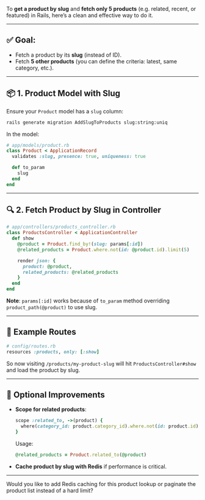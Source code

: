 To **get a product by slug** and **fetch only 5 products** (e.g. related, recent, or featured) in Rails, here’s a clean and effective way to do it.

---

## ✅ Goal:

* Fetch a product by its **slug** (instead of ID).
* Fetch **5 other products** (you can define the criteria: latest, same category, etc.).

---

## 📦 1. Product Model with Slug

Ensure your `Product` model has a `slug` column:

```bash
rails generate migration AddSlugToProducts slug:string:uniq
```

In the model:

```ruby
# app/models/product.rb
class Product < ApplicationRecord
  validates :slug, presence: true, uniqueness: true

  def to_param
    slug
  end
end
```

---

## 🔍 2. Fetch Product by Slug in Controller

```ruby
# app/controllers/products_controller.rb
class ProductsController < ApplicationController
  def show
    @product = Product.find_by!(slug: params[:id])
    @related_products = Product.where.not(id: @product.id).limit(5)

    render json: {
      product: @product,
      related_products: @related_products
    }
  end
end
```

**Note**: `params[:id]` works because of `to_param` method overriding `product_path(@product)` to use slug.

---

## 🧪 Example Routes

```ruby
# config/routes.rb
resources :products, only: [:show]
```

So now visiting `/products/my-product-slug` will hit `ProductsController#show` and load the product by slug.

---

## 📝 Optional Improvements

* **Scope for related products**:

  ```ruby
  scope :related_to, ->(product) {
    where(category_id: product.category_id).where.not(id: product.id).limit(5)
  }
  ```

  Usage:

  ```ruby
  @related_products = Product.related_to(@product)
  ```

* **Cache product by slug with Redis** if performance is critical.

---

Would you like to add Redis caching for this product lookup or paginate the product list instead of a hard limit?
